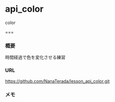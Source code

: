 # api_color

color

===

### 概要
時間経過で色を変化させる練習

### URL
https://github.com/NanaTerada/lesson_api_color.git

### メモ
